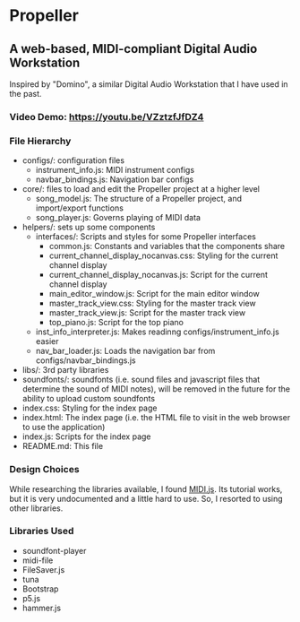 # Propeller
## A web-based, MIDI-compliant Digital Audio Workstation
Inspired by "Domino", a similar Digital Audio Workstation that I have used in the past.

### Video Demo: https://youtu.be/VZztzfJfDZ4


### File Hierarchy
+ configs/: configuration files
	+ instrument_info.js: MIDI instrument configs
	+ navbar_bindings.js: Navigation bar configs
+ core/: files to load and edit the Propeller project at a higher level
	+ song_model.js: The structure of a Propeller project, and import/export functions
	+ song_player.js: Governs playing of MIDI data
+ helpers/: sets up some components
	+ interfaces/: Scripts and styles for some Propeller interfaces
		+ common.js: Constants and variables that the components share
		+ current_channel_display_nocanvas.css: Styling for the current channel display
		+ current_channel_display_nocanvas.js: Script for the current channel display
		+ main_editor_window.js: Script for the main editor window
		+ master_track_view.css: Styling for the master track view
		+ master_track_view.js: Script for the master track view
		+ top_piano.js: Script for the top piano
	+ inst_info_interpreter.js: Makes readinng configs/instrument_info.js easier
	+ nav_bar_loader.js: Loads the navigation bar from configs/navbar_bindings.js
+ libs/: 3rd party libraries
+ soundfonts/: soundfonts (i.e. sound files and javascript files that determine the sound of MIDI notes), will be removed in the future for the ability to upload custom soundfonts
+ index.css: Styling for the index page
+ index.html: The index page (i.e. the HTML file to visit in the web browser to use the application)
+ index.js: Scripts for the index page
+ README.md: This file

### Design Choices
While researching the libraries available, I found [MIDI.js](https://github.com/mudcube/MIDI.js). Its tutorial works, but it is very undocumented and a little hard to use. So, I resorted to using other libraries.


### Libraries Used
+ soundfont-player
+ midi-file
+ FileSaver.js
+ tuna
+ Bootstrap
+ p5.js
+ hammer.js
